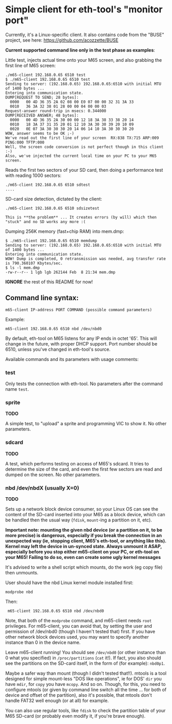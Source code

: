 # Simple client for eth-tool's "monitor port"

Currently, it's a Linux-specific client. It also contains code from the "BUSE" project,
see here: https://github.com/acozzette/BUSE

**Current supported command line only in the test phase as examples**:

Little test, injects actual time onto your M65 screen, and also grabbing the first line of M65 screen:

    ./m65-client 192.168.0.65 6510 test
    $ ./m65-client 192.168.0.65 6510 test
    Sending to server: (192.168.0.65) 192.168.0.65:6510 with initial MTU of 1400 bytes ...
    Entering into communication state.
    DUMP[REQUEST TO SEND; 28 bytes]:
      0000   00 4D 36 35 2A 02 08 00 E0 07 00 00 32 31 3A 33
      0010   36 3A 32 38 01 28 00 00 04 00 00 03
    Request-answer round-trip in msecs: 0.344000
    DUMP[RECEIVED ANSWER; 48 bytes]:
      0000   00 4D 36 35 2A 30 00 00 12 18 3A 38 33 38 20 14
      0010   18 3A 37 31 35 20 01 12 10 3A 30 30 39 20 10 09
      0020   0E 07 3A 30 30 30 20 14 06 14 10 3A 30 30 30 20
    WOW, answer seems to be OK ;-)
    We've read out the first line of your screen  RX:838 TX:715 ARP:009 PING:000 TFTP:000 
    Well, the screen code conversion is not perfect though in this client :-)
    Also, we've injected the current local time on your PC to your M65 screen.

Reads the first two sectors of your SD card, then doing a performance test with reading 1000 sectors:

    ./m65-client 192.168.0.65 6510 sdtest
    ....

SD-card size detection, dictated by the client:

    ./m65-client 192.168.0.65 6510 sdsizetest

    This is **the problem** ... It creates errors (by will) which then "stuck" and no SD works any more :(

Dumping 256K memory (fast+chip RAM) into mem.dmp:

    $ ./m65-client 192.168.0.65 6510 memdump
    Sending to server: (192.168.0.65) 192.168.0.65:6510 with initial MTU of 1400 bytes ...
    Entering into communication state.
    WOW! Dump is completed, 0 retransmission was needed, avg transfer rate is 790.360107 Kbytes/sec.
    $ ls -l mem.dmp 
    -rw-r--r-- 1 lgb lgb 262144 Feb  8 21:34 mem.dmp

**IGNORE** the rest of this README for now!

## Command line syntax:

    m65-client IP-address PORT COMMAND (possible command parameters)

Example:

    m65-client 192.168.0.65 6510 nbd /dev/nbd0

By default, eth-tool on M65 listens for any IP ends in octet '65'. This will change
in the future, with proper DHCP support. Port number should be 6510, unless you've
changed in eth-tool's source.

Available commands and its parameters with usage comments:

### test

Only tests the connection with eth-tool. No parameters after the command name `test`.

### sprite

**TODO**

A simple test, to "upload" a sprite and programming VIC to show it. No other parameters.

### sdcard

**TODO**

A test, which performs testing on access of M65's sdcard. It tries to determine the size
of the card, and even the first few sectors are read and dumped on the screen. No other
parameters.

### nbd /dev/nbdX (usually X=0)

**TODO**

Sets up a network block device consumer, so your Linux OS can see the content of
the SD-card inserted into your M65 as a block device, which can be handled then
the usual way (`fdisk`, `mount`-ing a partition on it, etc).

**Important note: mounting the given nbd device (or a partition on it, to be more precise) is
dangerous, especially if you break the connection in an unexpected way (ie, stopping client, M65's eth-tool,
or anything like this).  Kernel may left the
device in un-synced state. Always unmount it ASAP, especially before you stop
either m65-client on your PC, or eth-tool on your M65! Failing to do so, even can create some
ugly kernel messages**

It's advised to write a shell script which mounts, do the work (eg copy file) then unmounts.

User should have the nbd Linux kernel module installed first:

    modprobe nbd

Then:

     m65-client 192.168.0.65 6510 nbd /dev/nbd0

Note, that both of the `modprobe` command, and m65-client needs `root` privileges. For
m65-client, you can avoid that, by setting the user and permission of /dev/nbd0 (though
I haven't tested that) first. If you have other network block devices used, you may want to
specify another instance than 0 in the device name.

Leave m65-client running! You should see `/dev/nbd0` (or other instance than 0 what you specified) in
`/proc/partitions` (`cat` it!). If fact, you also should see the partitions on the SD-card itself, in the form
of (for example): `nbd0p1`.

Maybe a safer way than mount (though I didn't tested that!!). mtools is a tool designed for
simple mount-less "DOS like operations", ie for DOS' `dir` you have `mdir`, for `copy` you
have `mcopy`. And so on. Though, for this, you need to configure mtools (or given by command
line switch all the time ... for both of device and offset of the partition), also it's possible,
that mtools don't handle FAT32 well enough (or at all) for example.

You can also use regular tools, like `fdisk` to check the partition table of your M65 SD-card (or
probably even modify it, if you're brave enough).

